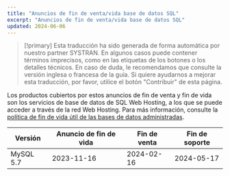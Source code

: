 ```yaml
---
title: "Anuncios de fin de venta/vida base de datos SQL"
excerpt: "Anuncios de fin de venta/vida base de datos SQL"
updated: 2024-06-06
---
```


> [!primary]
> Esta traducción ha sido generada de forma automática por nuestro partner SYSTRAN. En algunos casos puede contener términos imprecisos, como en las etiquetas de los botones o los detalles técnicos. En caso de duda, le recomendamos que consulte la versión inglesa o francesa de la guía. Si quiere ayudarnos a mejorar esta traducción, por favor, utilice el botón "Contribuir" de esta página.
>

Los productos cubiertos por estos anuncios de fin de venta y fin de vida son los servicios de base de datos de SQL Web Hosting, a los que se puede acceder a través de la red Web Hosting. Para más información, consulte la [política de fin de vida útil de las bases de datos administradas](/pages/web_cloud/web_cloud_databases/eol-policy).

|Versión|Anuncio de fin de vida|Fin de venta|Fin de soporte|
|---|---|---|---|
|MySQL 5.7|2023-11-16|2024-02-16|2024-05-17|